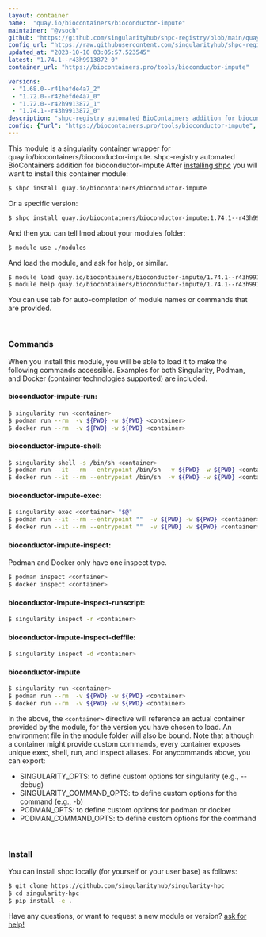 ```yaml
---
layout: container
name:  "quay.io/biocontainers/bioconductor-impute"
maintainer: "@vsoch"
github: "https://github.com/singularityhub/shpc-registry/blob/main/quay.io/biocontainers/bioconductor-impute/container.yaml"
config_url: "https://raw.githubusercontent.com/singularityhub/shpc-registry/main/quay.io/biocontainers/bioconductor-impute/container.yaml"
updated_at: "2023-10-10 03:05:57.523545"
latest: "1.74.1--r43h9913872_0"
container_url: "https://biocontainers.pro/tools/bioconductor-impute"

versions:
 - "1.68.0--r41hefde4a7_2"
 - "1.72.0--r42hefde4a7_0"
 - "1.72.0--r42h9913872_1"
 - "1.74.1--r43h9913872_0"
description: "shpc-registry automated BioContainers addition for bioconductor-impute"
config: {"url": "https://biocontainers.pro/tools/bioconductor-impute", "maintainer": "@vsoch", "description": "shpc-registry automated BioContainers addition for bioconductor-impute", "latest": {"1.74.1--r43h9913872_0": "sha256:24658456d0cdccf15223d4c88bc57813133b9ed7012288e837d2721b32fea6d9"}, "tags": {"1.68.0--r41hefde4a7_2": "sha256:12ed9015057c455610ded717c4608a1e931187d0f109bc19b2b6f72643f95fbf", "1.72.0--r42hefde4a7_0": "sha256:bd15f61cf31fe3db77e84b4c4ca914eeb9ff12ee89d9ea6f6763eb8103bdd7a1", "1.72.0--r42h9913872_1": "sha256:3a23196b9708d5ff54a5e354b6a4c3b27845913395ac88055ae7271d1611d752", "1.74.1--r43h9913872_0": "sha256:24658456d0cdccf15223d4c88bc57813133b9ed7012288e837d2721b32fea6d9"}, "docker": "quay.io/biocontainers/bioconductor-impute"}
---
```


This module is a singularity container wrapper for quay.io/biocontainers/bioconductor-impute.
shpc-registry automated BioContainers addition for bioconductor-impute
After [installing shpc](#install) you will want to install this container module:


```bash
$ shpc install quay.io/biocontainers/bioconductor-impute
```

Or a specific version:

```bash
$ shpc install quay.io/biocontainers/bioconductor-impute:1.74.1--r43h9913872_0
```

And then you can tell lmod about your modules folder:

```bash
$ module use ./modules
```

And load the module, and ask for help, or similar.

```bash
$ module load quay.io/biocontainers/bioconductor-impute/1.74.1--r43h9913872_0
$ module help quay.io/biocontainers/bioconductor-impute/1.74.1--r43h9913872_0
```

You can use tab for auto-completion of module names or commands that are provided.

<br>

### Commands

When you install this module, you will be able to load it to make the following commands accessible.
Examples for both Singularity, Podman, and Docker (container technologies supported) are included.

#### bioconductor-impute-run:

```bash
$ singularity run <container>
$ podman run --rm  -v ${PWD} -w ${PWD} <container>
$ docker run --rm  -v ${PWD} -w ${PWD} <container>
```

#### bioconductor-impute-shell:

```bash
$ singularity shell -s /bin/sh <container>
$ podman run --it --rm --entrypoint /bin/sh  -v ${PWD} -w ${PWD} <container>
$ docker run --it --rm --entrypoint /bin/sh  -v ${PWD} -w ${PWD} <container>
```

#### bioconductor-impute-exec:

```bash
$ singularity exec <container> "$@"
$ podman run --it --rm --entrypoint ""  -v ${PWD} -w ${PWD} <container> "$@"
$ docker run --it --rm --entrypoint ""  -v ${PWD} -w ${PWD} <container> "$@"
```

#### bioconductor-impute-inspect:

Podman and Docker only have one inspect type.

```bash
$ podman inspect <container>
$ docker inspect <container>
```

#### bioconductor-impute-inspect-runscript:

```bash
$ singularity inspect -r <container>
```

#### bioconductor-impute-inspect-deffile:

```bash
$ singularity inspect -d <container>
```



#### bioconductor-impute

```bash
$ singularity run <container>
$ podman run --rm  -v ${PWD} -w ${PWD} <container>
$ docker run --rm  -v ${PWD} -w ${PWD} <container>
```


In the above, the `<container>` directive will reference an actual container provided
by the module, for the version you have chosen to load. An environment file in the
module folder will also be bound. Note that although a container
might provide custom commands, every container exposes unique exec, shell, run, and
inspect aliases. For anycommands above, you can export:

 - SINGULARITY_OPTS: to define custom options for singularity (e.g., --debug)
 - SINGULARITY_COMMAND_OPTS: to define custom options for the command (e.g., -b)
 - PODMAN_OPTS: to define custom options for podman or docker
 - PODMAN_COMMAND_OPTS: to define custom options for the command

<br>

### Install

You can install shpc locally (for yourself or your user base) as follows:

```bash
$ git clone https://github.com/singularityhub/singularity-hpc
$ cd singularity-hpc
$ pip install -e .
```

Have any questions, or want to request a new module or version? [ask for help!](https://github.com/singularityhub/singularity-hpc/issues)